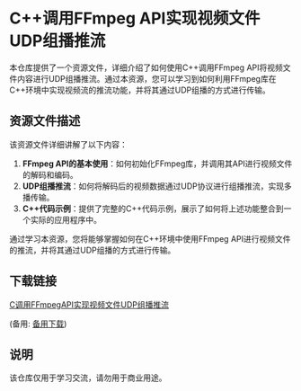 # C++调用FFmpeg API实现视频文件UDP组播推流

本仓库提供了一个资源文件，详细介绍了如何使用C++调用FFmpeg API将视频文件内容进行UDP组播推流。通过本资源，您可以学习到如何利用FFmpeg库在C++环境中实现视频流的推流功能，并将其通过UDP组播的方式进行传输。

## 资源文件描述

该资源文件详细讲解了以下内容：

1. **FFmpeg API的基本使用**：如何初始化FFmpeg库，并调用其API进行视频文件的解码和编码。
2. **UDP组播推流**：如何将解码后的视频数据通过UDP协议进行组播推流，实现多播传输。
3. **C++代码示例**：提供了完整的C++代码示例，展示了如何将上述功能整合到一个实际的应用程序中。

通过学习本资源，您将能够掌握如何在C++环境中使用FFmpeg API进行视频文件的推流，并将其通过UDP组播的方式进行传输。

## 下载链接
[C调用FFmpegAPI实现视频文件UDP组播推流](https://pan.quark.cn/s/76a60c66b247) 

(备用: [备用下载](https://pan.baidu.com/s/10F7gfI-SRpViCM2yiaNNKw?pwd=1234))

## 说明

该仓库仅用于学习交流，请勿用于商业用途。
